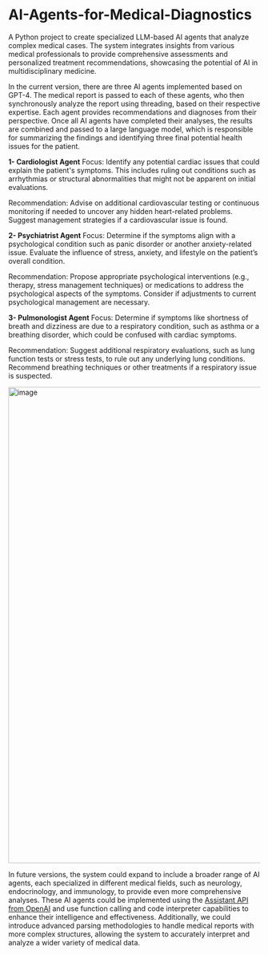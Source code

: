 # AI-Agents-for-Medical-Diagnostics
A Python project to create specialized LLM-based AI agents that analyze complex medical cases. The system integrates insights from various medical professionals to provide comprehensive assessments and personalized treatment recommendations, showcasing the potential of AI in multidisciplinary medicine.

In the current version, there are three AI agents implemented based on GPT-4. The medical report is passed to each of these agents, who then synchronously analyze the report using threading, based on their respective expertise. Each agent provides recommendations and diagnoses from their perspective. Once all AI agents have completed their analyses, the results are combined and passed to a large language model, which is responsible for summarizing the findings and identifying three final potential health issues for the patient.

**1- Cardiologist Agent**
Focus: Identify any potential cardiac issues that could explain the patient's symptoms. This includes ruling out conditions such as arrhythmias or structural abnormalities that might not be apparent on initial evaluations.

Recommendation: Advise on additional cardiovascular testing or continuous monitoring if needed to uncover any hidden heart-related problems. Suggest management strategies if a cardiovascular issue is found.

**2- Psychiatrist Agent**
Focus: Determine if the symptoms align with a psychological condition such as panic disorder or another anxiety-related issue. Evaluate the influence of stress, anxiety, and lifestyle on the patient’s overall condition.

Recommendation: Propose appropriate psychological interventions (e.g., therapy, stress management techniques) or medications to address the psychological aspects of the symptoms. Consider if adjustments to current psychological management are necessary.

**3- Pulmonologist Agent**
Focus: Determine if symptoms like shortness of breath and dizziness are due to a respiratory condition, such as asthma or a breathing disorder, which could be confused with cardiac symptoms.

Recommendation: Suggest additional respiratory evaluations, such as lung function tests or stress tests, to rule out any underlying lung conditions. Recommend breathing techniques or other treatments if a respiratory issue is suspected.

<img width="950" alt="image" src="https://github.com/user-attachments/assets/d33bb192-c0c1-4fb0-8346-fd7e0a61b329">

In future versions, the system could expand to include a broader range of AI agents, each specialized in different medical fields, such as neurology, endocrinology, and immunology, to provide even more comprehensive analyses. These AI agents could be implemented using the [Assistant API from OpenAI](https://platform.openai.com/docs/assistants/overview) and use function calling and code interpreter capabilities to enhance their intelligence and effectiveness. Additionally, we could introduce advanced parsing methodologies to handle medical reports with more complex structures, allowing the system to accurately interpret and analyze a wider variety of medical data.

